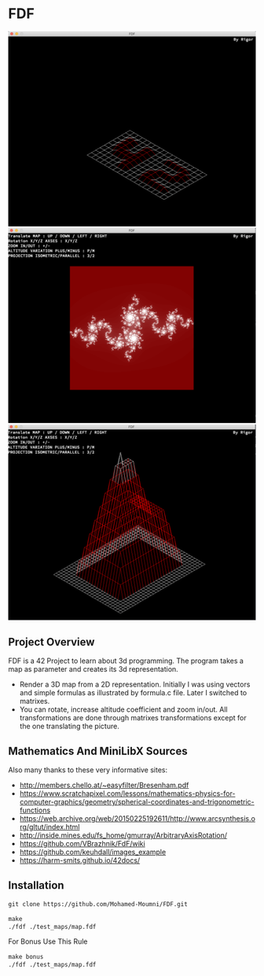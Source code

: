 # FDF

![42.fdf map](/Images/42.png)
![42.fdf map](/Images/julia.png)
![42.fdf map](/Images/Pyramide.png)
## Project Overview
FDF is a 42 Project to learn about 3d programming. The program takes a map as parameter and creates its 3d representation.
* Render a 3D map from a 2D representation. Initially I was using vectors and simple formulas as illustrated by formula.c file. Later I switched to matrixes.
* You can rotate, increase altitude coefficient and zoom in/out. All transformations are done through matrixes transformations except for the one translating the picture.



## Mathematics And MiniLibX Sources 
Also many thanks to these very informative sites:
* http://members.chello.at/~easyfilter/Bresenham.pdf
* https://www.scratchapixel.com/lessons/mathematics-physics-for-computer-graphics/geometry/spherical-coordinates-and-trigonometric-functions
* https://web.archive.org/web/20150225192611/http://www.arcsynthesis.org/gltut/index.html
* http://inside.mines.edu/fs_home/gmurray/ArbitraryAxisRotation/
* https://github.com/VBrazhnik/FdF/wiki
* https://github.com/keuhdall/images_example
* https://harm-smits.github.io/42docs/

## Installation
```
git clone https://github.com/Mohamed-Moumni/FDF.git
```
```
make 
./fdf ./test_maps/map.fdf
```
For Bonus Use This Rule
```
make bonus
./fdf ./test_maps/map.fdf
```
